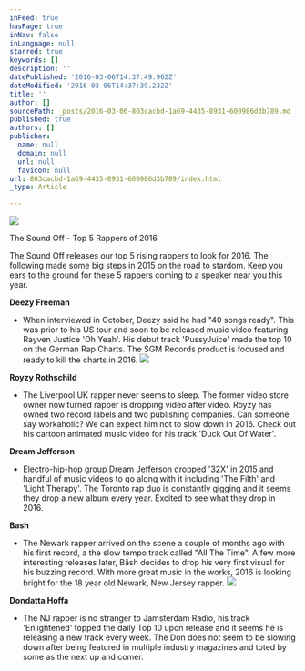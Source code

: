 ```yaml
---
inFeed: true
hasPage: true
inNav: false
inLanguage: null
starred: true
keywords: []
description: ''
datePublished: '2016-03-06T14:37:49.962Z'
dateModified: '2016-03-06T14:37:39.232Z'
title: ''
author: []
sourcePath: _posts/2016-03-06-803cacbd-1a69-4435-8931-600986d3b789.md
published: true
authors: []
publisher:
  name: null
  domain: null
  url: null
  favicon: null
url: 803cacbd-1a69-4435-8931-600986d3b789/index.html
_type: Article

---
```

![](https://the-grid-user-content.s3-us-west-2.amazonaws.com/338284a1-a8e9-48ea-9e4e-4e2e8c26f1be.jpg)

The Sound Off - Top 5 Rappers of 2016

The Sound Off releases our top 5 rising rappers to look for 2016\. The following made some big steps in 2015 on the road to stardom. Keep you ears to the ground for these 5 rappers coming to a speaker near you this year.

**Deezy Freeman**

- When interviewed in October, Deezy said he had "40 songs ready". This was prior to his US tour and soon to be released music video featuring Rayven Justice 'Oh Yeah'. His debut track 'PussyJuice' made the top 10 on the German Rap Charts. The SGM Records product is focused and ready to kill the charts in 2016\.
![](https://the-grid-user-content.s3-us-west-2.amazonaws.com/d0290f24-5aae-4551-bf4e-15061fd963cd.jpg)

**Royzy Rothschild**

- The Liverpool UK rapper never seems to sleep. The former video store owner now turned rapper is dropping video after video. Royzy has owned two record labels and two publishing companies. Can someone say workaholic? We can expect him not to slow down in 2016\. Check out his cartoon animated music video for his track 'Duck Out Of Water'.

**Dream Jefferson**

- Electro-hip-hop group Dream Jefferson dropped '32X' in 2015 and handful of music videos to go along with it including 'The Filth' and 'Light Therapy'. The Toronto rap duo is constantly gigging and it seems they drop a new album every year. Excited to see what they drop in 2016\.

**Bash**

- The Newark rapper arrived on the scene a couple of months ago with his first record, a the slow tempo track called "All The Time". A few more interesting releases later, Bäsh decides to drop his very first visual for his buzzing record. With more great music in the works, 2016 is looking bright for the 18 year old Newark, New Jersey rapper.
![](https://the-grid-user-content.s3-us-west-2.amazonaws.com/fac03509-aaaa-45f3-9c2e-8efa0c5e1a38.png)

**Dondatta Hoffa**

- The NJ rapper is no stranger to Jamsterdam Radio, his track 'Enlightened' topped the daily Top 10 upon release and it seems he is releasing a new track every week. The Don does not seem to be slowing down after being featured in multiple industry magazines and toted by some as the next up and comer.